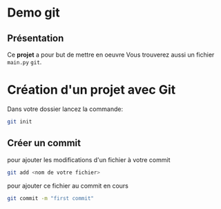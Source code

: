 # Demo git

## Présentation
Ce **projet** a pour but de mettre en oeuvre 
Vous trouverez aussi un fichier `main.py`
`git`.

# Création d'un projet avec Git
Dans votre dossier lancez la commande:
```sh
git init
```

## Créer un commit
pour ajouter les modifications d'un fichier à votre commit
```sh
git add <nom de votre fichier>
```
pour ajouter ce fichier au commit en cours
```sh
git commit -m "first commit"
```